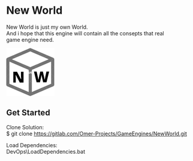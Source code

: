 # New World

New World is just my own World.<br />
And i hope that this engine will contain all the consepts that real<br />
game engine need.<br />

![Logo](Resources/Logo/Logo128.png)

## Get Started
Clone Solution:<br />
$ git clone https://gitlab.com/Omer-Projects/GameEngines/NewWorld.git

Load Dependencies:<br />
DevOps\LoadDependencies.bat
